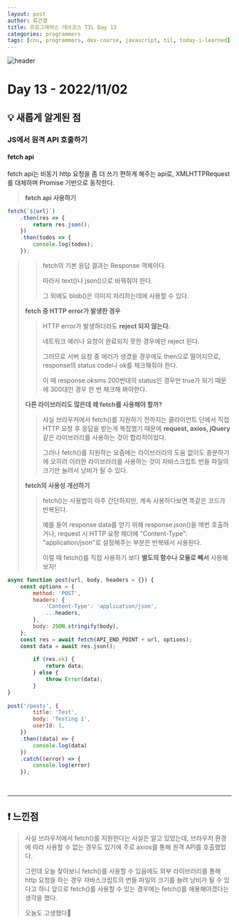 ```yaml
---
layout: post
author: 류건열
title: 프로그래머스 데브코스 TIL Day 13
categories: programmers
tags: [cnu, programmers, dev-course, javascript, til, today-i-learned]
---
```


![header](https://capsule-render.vercel.app/api?type=waving&color=auto&height=300&section=header&text=Today%20I%20Learned...&fontAlign=30&fontAlignY=30&fontSize=55&desc=Programmers%20Devcourse%203rd&descAlign=80&descAlignY=55)

# Day 13 - 2022/11/02
## 💡 새롭게 알게된 점
### JS에서 원격 API 호출하기
#### **fetch api**
    
fetch api는 비동기 http 요청을 좀 더 쓰기 편하게 해주는 api로, XMLHTTPRequest를 대체하며 Promise 기반으로 동작한다.
    
> **fetch api 사용하기**
>  
```jsx
fetch(`${url}`)
    .then(res => {
    	return res.json();
    })
	.then(todos => {
        console.log(todos);
    });
```
> 
>> fetch의 기본 응답 결과는 Response 객체이다.
>>  
>> 따라서 text()나 json()으로 바꿔줘야 한다.
>>    
>> 그 외에도 blob()은 이미지 처리하는데에 사용할 수 있다.
>    
> **fetch 중 HTTP error가 발생한 경우**
>    
>> HTTP error가 발생하더라도 **reject 되지 않는다.**
>>  
>> 네트워크 에러나 요청이 완료되지 못한 경우에만 reject 된다.
>>  
>> 그러므로 서버 요청 중 에러가 생겼을 경우에도 then으로 떨어지므로, response의 status code나 ok를 체크해줘야 한다.
>>  
>> 이 때 response.oksms 200번대의 status인 경우만 true가 되기 때문에 300대인 경우 한 번 체크해 봐야한다.
>    
> **다른 라이브러리도 많은데 왜 fetch를 사용해야 할까?**
>  
>> 사실 브라우저에서 fetch()를 지원하기 전까지는 클라이언트 단에서 직접 HTTP 요청 후 응답을 받는게 복잡했기 때문에 **request, axios, jQuery** 같은 라이브러리를 사용하는 것이 합리적이었다.
>>  
>> 그러나 fetch()를 지원하는 요즘에는 라이브러리의 도움 없이도 충분하기에 오히려 이러한 라이브러리를 사용하는 것이 자바스크립트 번들 파일의 크기만 늘려서 낭비가 될 수 있다.
>  
> **fetch의 사용성 개선하기**
>    
>> fetch()는 사용법이 아주 간단하지만, 계속 사용하다보면 똑같은 코드가 반복된다. 
>> 
>> 예를 들어 response data를 얻기 위해 response.json()을 매번 호출하거나, request 시 HTTP 요청 헤더에 "Content-Type": "application/json"로 설정해주는 부분은 반복돼서 사용된다. 
>> 
>> 이럴 때 fetch()를 직접 사용하기 보다 **별도의 함수나 모듈로 빼서** 사용해보자!
>>  
```jsx
async function post(url, body, headers = {}) {
    const options = {
        method: 'POST',
        headers: {
            'Content-Type': 'application/json',
            ...headers,
        },
        body: JSON.stringify(body),
    };
    const res = await fetch(API_END_POINT + url, options);
    const data = await res.json();
      
    	if (res.ok) {
            return data;
        } else {
            throw Error(data);
    	}
}
    
post('/posts', {
        title: 'Test',
        body: 'Testing 1',
        userId: 1,
    })
    .then((data) => {
		console.log(data)
    })
    .catch((error) => {
    	console.log(error)
    });
```

<br>

---

## ❗️ 느낀점
> 사실 브라우저에서 fetch()를 지원한다는 사실은 알고 있었는데, 브라우저 환경에 따라 사용할 수 없는 경우도 있기에 주로 axios를 통해 원격 API를 호출했었다.
> 
> 그런데 오늘 찾아보니 fetch()를 사용할 수 있음에도 외부 라이브러리를 통해 http 요청을 하는 경우 자바스크립트의 번들 파일의 크기를 늘려 낭비가 될 수 있다고 하니 앞으로 fetch()를 사용할 수 있는 경우에는 fetch()를 애용해야겠다는 생각을 했다.
> 
> 오늘도 고생했다👊
